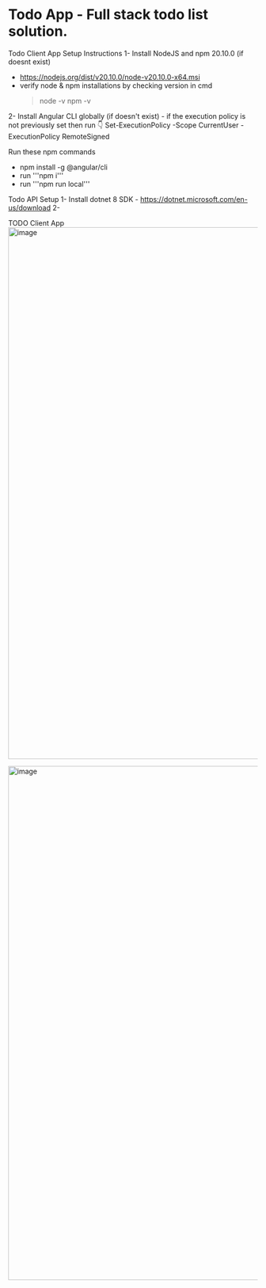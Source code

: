 # Todo App - Full stack todo list solution.

Todo Client App Setup Instructions
1- Install NodeJS and npm 20.10.0 (if doesnt exist) 
- https://nodejs.org/dist/v20.10.0/node-v20.10.0-x64.msi
- verify node & npm installations by checking version in cmd
	> node -v
	> npm -v

2- Install Angular CLI globally (if doesn't exist)
	- if the execution policy is not previously set then run 👇 
	Set-ExecutionPolicy -Scope CurrentUser -ExecutionPolicy RemoteSigned

Run these npm commands 
- npm install -g @angular/cli 
- run '''npm i'''
- run '''npm run local'''

	
Todo API Setup
1- Install dotnet 8 SDK - https://dotnet.microsoft.com/en-us/download
2- 
	


TODO Client App
<img width="1075" alt="image" src="https://github.com/exceptionalexception/todo/assets/73133805/370e92ef-acca-410f-98b4-d45d55afcac2">

<img width="1039" alt="image" src="https://github.com/exceptionalexception/todo/assets/73133805/2660c7d4-f2d0-4cb6-b2db-4b73f1447a2b">



